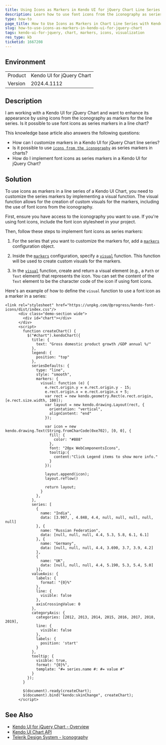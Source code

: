 ```yaml
---
title: Using Icons as Markers in Kendo UI for jQuery Chart Line Series
description: Learn how to use font icons from the iconography as series markers in a Kendo UI for jQuery Chart line series.
type: how-to
page_title: How to Use Icons as Markers in Chart Line Series with Kendo UI for jQuery
slug: how-to-use-icons-as-markers-in-kendo-ui-for-jquery-chart
tags: kendo-ui-for-jquery, chart, markers, icons, visualization
res_type: kb
ticketid: 1667208
---
```


## Environment

<table>
<tbody>
<tr>
<td>Product</td>
<td>Kendo UI for jQuery Chart</td>
</tr>
<tr>
<td>Version</td>
<td>2024.4.1112</td>
</tr>
</tbody>
</table>

## Description

I am working with a Kendo UI for jQuery Chart and want to enhance its appearance by using icons from the iconography as markers for the line series. Is it possible to use font icons as series markers in a line chart?

This knowledge base article also answers the following questions:
- How can I customize markers in a Kendo UI for jQuery Chart line series?
- Is it possible to use [`icons from the iconography`](https://www.telerik.com/design-system/docs/foundation/iconography/icon-list/) as series markers in charts?
- How do I implement font icons as series markers in a Kendo UI for jQuery Chart?

## Solution

To use icons as markers in a line series of a Kendo UI Chart, you need to customize the series markers by implementing a visual function. The visual function allows for the creation of custom visuals for the markers, including the use of font icons from the iconography.

First, ensure you have access to the iconography you want to use. If you're using font icons, include the font icon stylesheet in your project.

Then, follow these steps to implement font icons as series markers:

1. For the series that you want to customize the markers for, add a [`markers`]((https://docs.telerik.com/kendo-ui/api/javascript/dataviz/ui/chart/configuration/series.markers)) configuration object.

2. Inside the [`markers`](https://docs.telerik.com/kendo-ui/api/javascript/dataviz/ui/chart/configuration/series.markers) configuration, specify a [`visual`](https://docs.telerik.com/kendo-ui/api/javascript/dataviz/ui/chart/configuration/series.markers.visual) function. This function will be used to create custom visuals for the markers.

3. In the [`visual`](https://docs.telerik.com/kendo-ui/api/javascript/dataviz/ui/chart/configuration/series.markers.visual) function, create and return a visual element (e.g., a `Path` or `Text` element) that represents the icon. You can set the content of the `Text` element to be the character code of the icon if using font icons.

Here's an example of how to define the `visual` function to use a font icon as a marker in a series:

```dojo
<link rel="stylesheet" href="https://unpkg.com/@progress/kendo-font-icons/dist/index.css"/>
      <div class="demo-section wide">
        <div id="chart"></div>
      </div>
      <script>
        function createChart() {
          $("#chart").kendoChart({
            title: {
              text: "Gross domestic product growth /GDP annual %/"
            },
            legend: {
              position: "top"
            },
            seriesDefaults: {
              type: "line",
              style: "smooth",
              markers: {
                visual: function (e) {
                  e.rect.origin.y = e.rect.origin.y - 15;
                  e.rect.origin.x = e.rect.origin.x + 5;
                  var rect = new kendo.geometry.Rect(e.rect.origin, [e.rect.size.width, 100]);
                  var layout = new kendo.drawing.Layout(rect, {
                    orientation: "vertical",
                    alignContent: "end"
                  });

                  var icon = new kendo.drawing.Text(String.fromCharCode(0xe702), [0, 0], {
                    fill: {
                      color: "#888"
                    },
                    font: "20px WebComponentsIcons",
                    tooltip:{
                      content:"Click Legend items to show more info."
                    }
                  });

                  layout.append(icon);
                  layout.reflow()

                  return layout;
                }
              },
            },
            series: [
              {
                name: "India",
                data: [3.907, , 4.848, 4.4, null, null, null, null, null]
              }, {
                name: "Russian Federation",
                data: [null, null, null, 4.4, 5.3, 5.8, 6.1, 6.1]
              }, {
                name: "Germany",
                data: [null, null, null, 4.4, 3.690, 3.7, 3.9, 4.2]
              },
              {
                name: "UK",
                data: [null, null, null, 4.4, 5.190, 5.3, 5.4, 5.0]
              }],
            valueAxis: {
              labels: {
                format: "{0}%"
              },
              line: {
                visible: false
              },
              axisCrossingValue: 0
            },
            categoryAxis: {
              categories: [2012, 2013, 2014, 2015, 2016, 2017, 2018, 2019],
              line: {
                visible: false
              },
              labels: {
                position: 'start'
              }
            },
            tooltip: {
              visible: true,
              format: "{0}%",
              template: "#= series.name #: #= value #"
            }
          });
        }

        $(document).ready(createChart);
        $(document).bind("kendo:skinChange", createChart);
      </script>
```

## See Also

- [Kendo UI for jQuery Chart - Overview](https://docs.telerik.com/kendo-ui/controls/charts/overview)
- [Kendo UI Chart API](https://docs.telerik.com/kendo-ui/api/javascript/dataviz/ui/chart)
- [Telerik Design System - Iconography](https://www.telerik.com/design-system/docs/foundation/iconography/icon-list/)
